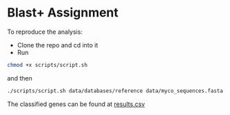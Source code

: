 # Blast+ Assignment

To reproduce the analysis:
- Clone the repo and cd into it
- Run 
```bash
chmod +x scripts/script.sh
```
and then 
```bash 
./scripts/script.sh data/databases/reference data/myco_sequences.fasta
```

The classified genes can be found at [results.csv](results.csv)
